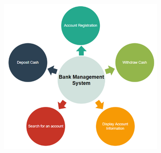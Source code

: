 ![alt text](https://github.com/Archana-Athreya/hello-world/blob/f6a9a123882708a0c2508ede95884d55ab001858/Folder/Screenshot%20(19).png)
